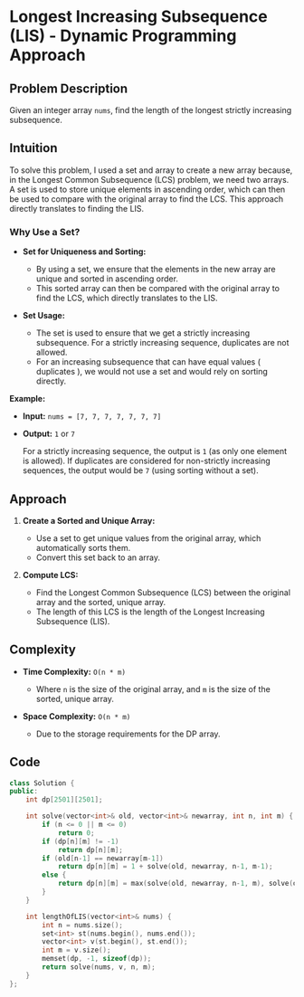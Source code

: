 # Longest Increasing Subsequence (LIS) - Dynamic Programming Approach

## Problem Description

Given an integer array `nums`, find the length of the longest strictly increasing subsequence.

## Intuition

To solve this problem, I used a set and array to create a new array because, in the Longest Common Subsequence (LCS) problem, we need two arrays. A set is used to store unique elements in ascending order, which can then be used to compare with the original array to find the LCS. This approach directly translates to finding the LIS.

### Why Use a Set?

- **Set for Uniqueness and Sorting:**
  - By using a set, we ensure that the elements in the new array are unique and sorted in ascending order.
  - This sorted array can then be compared with the original array to find the LCS, which directly translates to the LIS.

- **Set Usage:**
  - The set is used to ensure that we get a strictly increasing subsequence. For a strictly increasing sequence, duplicates are not allowed. 
  - For an increasing subsequence that can have equal values ( duplicates ), we would not use a set and would rely on sorting directly.

**Example:**
- **Input:** `nums = [7, 7, 7, 7, 7, 7, 7]`
- **Output:** `1` or `7`

  For a strictly increasing sequence, the output is `1` (as only one element is allowed). If duplicates are considered for non-strictly increasing sequences, the output would be `7` (using sorting without a set).

## Approach

1. **Create a Sorted and Unique Array:**
   - Use a set to get unique values from the original array, which automatically sorts them.
   - Convert this set back to an array.

2. **Compute LCS:**
   - Find the Longest Common Subsequence (LCS) between the original array and the sorted, unique array.
   - The length of this LCS is the length of the Longest Increasing Subsequence (LIS).

## Complexity

- **Time Complexity:** `O(n * m)`
  - Where `n` is the size of the original array, and `m` is the size of the sorted, unique array.

- **Space Complexity:** `O(n * m)`
  - Due to the storage requirements for the DP array.

## Code

```cpp
class Solution {
public:
    int dp[2501][2501];

    int solve(vector<int>& old, vector<int>& newarray, int n, int m) {
        if (n <= 0 || m <= 0)
            return 0;
        if (dp[n][m] != -1)
            return dp[n][m];
        if (old[n-1] == newarray[m-1])
            return dp[n][m] = 1 + solve(old, newarray, n-1, m-1);
        else {
            return dp[n][m] = max(solve(old, newarray, n-1, m), solve(old, newarray, n, m-1));
        }
    }

    int lengthOfLIS(vector<int>& nums) {
        int n = nums.size();
        set<int> st(nums.begin(), nums.end());
        vector<int> v(st.begin(), st.end());
        int m = v.size();
        memset(dp, -1, sizeof(dp));
        return solve(nums, v, n, m);
    }
};
```
